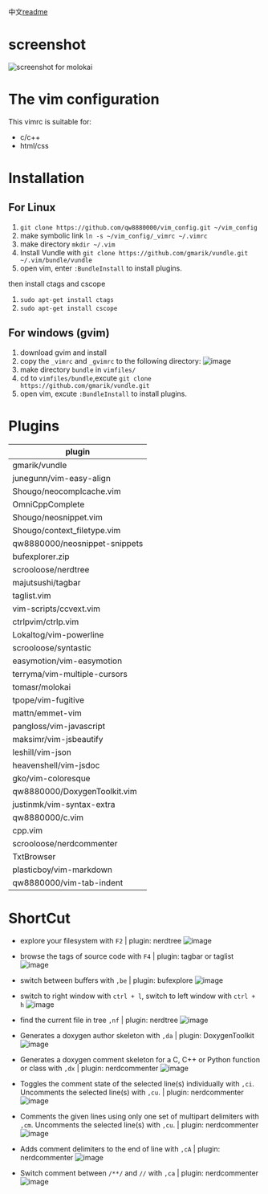 
中文[readme](http://www.wangjinle.com/posts/00e87c3d0f40340b.html)

# screenshot

![screenshot for molokai](http://oxnimkw03.bkt.clouddn.com/20171030101917.png)

# The vim configuration

This vimrc is suitable for:

-   c/c++ 
-   html/css

# Installation

## For Linux


1. `git clone https://github.com/qw8880000/vim_config.git ~/vim_config`
1. make symbolic link `ln -s ~/vim_config/_vimrc ~/.vimrc`
1. make directory `mkdir ~/.vim`
1. Install Vundle with `git clone https://github.com/gmarik/vundle.git ~/.vim/bundle/vundle`
1. open vim, enter `:BundleInstall` to install plugins.

then install ctags and cscope

1. `sudo apt-get install ctags`
1. `sudo apt-get install cscope`

## For windows (gvim)

1. download gvim and install
1. copy the `_vimrc` and `_gvimrc` to the following directory:
![image](http://oxnimkw03.bkt.clouddn.com/20171030221516.png)
1. make directory `bundle` in `vimfiles/`
1. cd to `vimfiles/bundle`,excute `git clone https://github.com/gmarik/vundle.git`
1. open vim, excute `:BundleInstall` to install plugins.

# Plugins

| plugin                        |
|-------------------------------|
| gmarik/vundle                 |
| junegunn/vim-easy-align       |
| Shougo/neocomplcache.vim      |
| OmniCppComplete               |
| Shougo/neosnippet.vim         |
| Shougo/context_filetype.vim   |
| qw8880000/neosnippet-snippets |
| bufexplorer.zip               |
| scrooloose/nerdtree           |
| majutsushi/tagbar             |
| taglist.vim                   |
| vim-scripts/ccvext.vim        |
| ctrlpvim/ctrlp.vim            |
| Lokaltog/vim-powerline        |
| scrooloose/syntastic          |
| easymotion/vim-easymotion     |
| terryma/vim-multiple-cursors  |
| tomasr/molokai                |
| tpope/vim-fugitive            |
| mattn/emmet-vim               |
| pangloss/vim-javascript       |
| maksimr/vim-jsbeautify        |
| leshill/vim-json              |
| heavenshell/vim-jsdoc         |
| gko/vim-coloresque            |
| qw8880000/DoxygenToolkit.vim  |
| justinmk/vim-syntax-extra     |
| qw8880000/c.vim               |
| cpp.vim                       |
| scrooloose/nerdcommenter      |
| TxtBrowser                    |
| plasticboy/vim-markdown       |
| qw8880000/vim-tab-indent      |

# ShortCut

* explore your filesystem with `F2` | plugin: nerdtree
![image](http://oxnimkw03.bkt.clouddn.com/f2.gif)

* browse the tags of source code with `F4` | plugin: tagbar or taglist
![image](http://oxnimkw03.bkt.clouddn.com/f4.gif)

* switch between buffers with `,be` | plugin: bufexplore
![image](http://oxnimkw03.bkt.clouddn.com/bufexplore.gif)

* switch to right window with `ctrl + l`, switch to left window with `ctrl + h`
![image](http://oxnimkw03.bkt.clouddn.com/winChange.gif)

* find the current file in tree `,nf` | plugin: nerdtree
![image](http://oxnimkw03.bkt.clouddn.com/findCurrentFile.gif)

* Generates a doxygen author skeleton with `,da` | plugin: DoxygenToolkit
![image](http://oxnimkw03.bkt.clouddn.com/DoxAuthor.gif)

* Generates a doxygen comment skeleton for a C, C++ or Python function or class with `,dx` | plugin: nerdcommenter
![image](http://oxnimkw03.bkt.clouddn.com/DoxFunction.gif)

* Toggles the comment state of the selected line(s) individually with `,ci`. Uncomments the selected line(s) with `,cu`. | plugin: nerdcommenter
![image](http://oxnimkw03.bkt.clouddn.com/comment1.gif)

* Comments the given lines using only one set of multipart delimiters with `,cm`. Uncomments the selected line(s) with `,cu`. | plugin: nerdcommenter
![image](http://oxnimkw03.bkt.clouddn.com/comment2.gif)

* Adds comment delimiters to the end of line with `,cA` | plugin: nerdcommenter
![image](http://oxnimkw03.bkt.clouddn.com/comment3.gif)

* Switch comment between `/**/` and `//` with `,ca` | plugin: nerdcommenter
![image](http://oxnimkw03.bkt.clouddn.com/comment4.gif)

